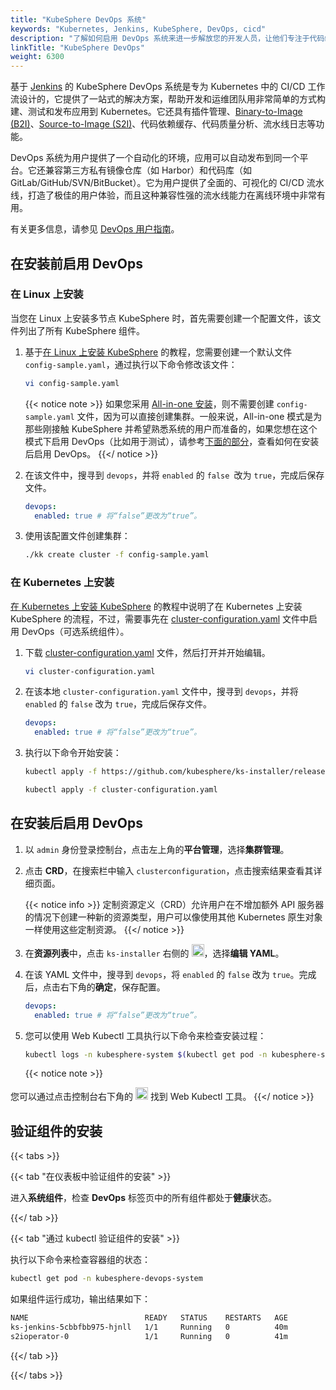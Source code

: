 ```yaml
---
title: "KubeSphere DevOps 系统"
keywords: "Kubernetes, Jenkins, KubeSphere, DevOps, cicd"
description: "了解如何启用 DevOps 系统来进一步解放您的开发人员，让他们专注于代码编写。"
linkTitle: "KubeSphere DevOps"
weight: 6300
---
```


基于 [Jenkins](https://jenkins.io/) 的 KubeSphere DevOps 系统是专为 Kubernetes 中的 CI/CD 工作流设计的，它提供了一站式的解决方案，帮助开发和运维团队用非常简单的方式构建、测试和发布应用到 Kubernetes。它还具有插件管理、[Binary-to-Image (B2I)](../../project-user-guide/image-builder/binary-to-image/)、[Source-to-Image (S2I)](../../project-user-guide/image-builder/source-to-image/)、代码依赖缓存、代码质量分析、流水线日志等功能。

DevOps 系统为用户提供了一个自动化的环境，应用可以自动发布到同一个平台。它还兼容第三方私有镜像仓库（如 Harbor）和代码库（如 GitLab/GitHub/SVN/BitBucket）。它为用户提供了全面的、可视化的 CI/CD 流水线，打造了极佳的用户体验，而且这种兼容性强的流水线能力在离线环境中非常有用。

有关更多信息，请参见 [DevOps 用户指南](../../devops-user-guide/)。

## 在安装前启用 DevOps

### 在 Linux 上安装

当您在 Linux 上安装多节点 KubeSphere 时，首先需要创建一个配置文件，该文件列出了所有 KubeSphere 组件。

1. 基于[在 Linux 上安装 KubeSphere](../../installing-on-linux/introduction/multioverview/) 的教程，您需要创建一个默认文件 `config-sample.yaml`，通过执行以下命令修改该文件：

    ```bash
    vi config-sample.yaml
    ```

    {{< notice note >}}
如果您采用 [All-in-one 安装](../../quick-start/all-in-one-on-linux/)，则不需要创建 `config-sample.yaml` 文件，因为可以直接创建集群。一般来说，All-in-one 模式是为那些刚接触 KubeSphere 并希望熟悉系统的用户而准备的，如果您想在这个模式下启用 DevOps（比如用于测试），请参考[下面的部分](#在安装后启用-devops)，查看如何在安装后启用 DevOps。
    {{</ notice >}}

2. 在该文件中，搜寻到 `devops`，并将 `enabled` 的 `false `改为 `true`，完成后保存文件。

    ```yaml
    devops:
      enabled: true # 将“false”更改为“true”。
    ```

3. 使用该配置文件创建集群：

    ```bash
    ./kk create cluster -f config-sample.yaml
    ```

### 在 Kubernetes 上安装

[在 Kubernetes 上安装 KubeSphere](../../installing-on-kubernetes/introduction/overview/) 的教程中说明了在 Kubernetes 上安装 KubeSphere 的流程，不过，需要事先在 [cluster-configuration.yaml](https://github.com/kubesphere/ks-installer/releases/download/v3.2.0/cluster-configuration.yaml) 文件中启用 DevOps（可选系统组件）。

1. 下载 [cluster-configuration.yaml](https://github.com/kubesphere/ks-installer/releases/download/v3.2.0/cluster-configuration.yaml) 文件，然后打开并开始编辑。

    ```bash
    vi cluster-configuration.yaml
    ```

2. 在该本地 `cluster-configuration.yaml` 文件中，搜寻到 `devops`，并将 `enabled` 的 `false` 改为 `true`，完成后保存文件。

    ```yaml
    devops:
      enabled: true # 将“false”更改为“true”。
    ```

3. 执行以下命令开始安装：

    ```bash
    kubectl apply -f https://github.com/kubesphere/ks-installer/releases/download/v3.2.0/kubesphere-installer.yaml
    
    kubectl apply -f cluster-configuration.yaml
    ```

## 在安装后启用 DevOps

1. 以 `admin` 身份登录控制台，点击左上角的**平台管理**，选择**集群管理**。

2. 点击 **CRD**，在搜索栏中输入 `clusterconfiguration`，点击搜索结果查看其详细页面。

    {{< notice info >}}
定制资源定义（CRD）允许用户在不增加额外 API 服务器的情况下创建一种新的资源类型，用户可以像使用其他 Kubernetes 原生对象一样使用这些定制资源。
    {{</ notice >}}

3. 在**资源列表**中，点击 `ks-installer` 右侧的 <img src="/images/docs/zh-cn/enable-pluggable-components/kubesphere-devops-system/three-dots.png" height="20px">，选择**编辑 YAML**。

4. 在该 YAML 文件中，搜寻到 `devops`，将 `enabled` 的 `false` 改为 `true`。完成后，点击右下角的**确定**，保存配置。

    ```yaml
    devops:
      enabled: true # 将“false”更改为“true”。
    ```

5. 您可以使用 Web Kubectl 工具执行以下命令来检查安装过程：

    ```bash
    kubectl logs -n kubesphere-system $(kubectl get pod -n kubesphere-system -l app=ks-install -o jsonpath='{.items[0].metadata.name}') -f
    ```

    {{< notice note >}}

您可以通过点击控制台右下角的 <img src="/images/docs/zh-cn/enable-pluggable-components/kubesphere-devops-system/hammer.png" height="20px"> 找到 Web Kubectl 工具。
    {{</ notice >}}

## 验证组件的安装

{{< tabs >}}

{{< tab "在仪表板中验证组件的安装" >}}

进入**系统组件**，检查 **DevOps** 标签页中的所有组件都处于**健康**状态。

{{</ tab >}}

{{< tab "通过 kubectl 验证组件的安装" >}}

执行以下命令来检查容器组的状态：

```bash
kubectl get pod -n kubesphere-devops-system
```

如果组件运行成功，输出结果如下：

```bash
NAME                          READY   STATUS    RESTARTS   AGE
ks-jenkins-5cbbfbb975-hjnll   1/1     Running   0          40m
s2ioperator-0                 1/1     Running   0          41m
```

{{</ tab >}}

{{</ tabs >}}
